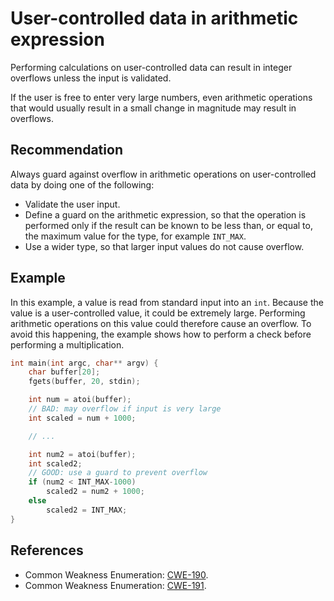 # User-controlled data in arithmetic expression
Performing calculations on user-controlled data can result in integer overflows unless the input is validated.

If the user is free to enter very large numbers, even arithmetic operations that would usually result in a small change in magnitude may result in overflows.


## Recommendation
Always guard against overflow in arithmetic operations on user-controlled data by doing one of the following:

* Validate the user input.
* Define a guard on the arithmetic expression, so that the operation is performed only if the result can be known to be less than, or equal to, the maximum value for the type, for example `INT_MAX`.
* Use a wider type, so that larger input values do not cause overflow.

## Example
In this example, a value is read from standard input into an `int`. Because the value is a user-controlled value, it could be extremely large. Performing arithmetic operations on this value could therefore cause an overflow. To avoid this happening, the example shows how to perform a check before performing a multiplication.


```c
int main(int argc, char** argv) {
	char buffer[20];
	fgets(buffer, 20, stdin);

	int num = atoi(buffer);
	// BAD: may overflow if input is very large
	int scaled = num + 1000;

	// ...

	int num2 = atoi(buffer);
	int scaled2;
	// GOOD: use a guard to prevent overflow
	if (num2 < INT_MAX-1000)
		scaled2 = num2 + 1000;
	else
		scaled2 = INT_MAX;
}

```

## References
* Common Weakness Enumeration: [CWE-190](https://cwe.mitre.org/data/definitions/190.html).
* Common Weakness Enumeration: [CWE-191](https://cwe.mitre.org/data/definitions/191.html).
